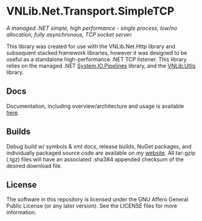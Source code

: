 # VNLib.Net.Transport.SimpleTCP

*A managed .NET simple, high performance - single process, low/no allocation, fully asynchronous, TCP socket server.*

This library was created for use with the VNLib.Net.Http library and subsequent stacked framework libraries, however it was designed to be useful as a standalone high-performance .NET TCP listener. This library relies on the managed .NET [System.IO.Pipelines](https://github.com/dotnet/docs/blob/main/docs/standard/io/pipelines.md) library, and the [VNLib.Utils](../Utils) library. 

## Docs
Documentation, including overview/architecture and usage is available [here](https://www.vaughnnugent.com/resources/software/articles?tags=docs,_VNLib.Net.Transport.SimpleTCP).

## Builds
Debug build w/ symbols & xml docs, release builds, NuGet packages, and individually packaged source code are available on my [website](https://www.vaughnnugent.com/resources/software/modules/VNLib.Core). All tar-gzip (.tgz) files will have an associated .sha384 appended checksum of the desired download file.

## License 
The software in this repository is licensed under the GNU Affero General Public License (or any later version). See the LICENSE files for more information.